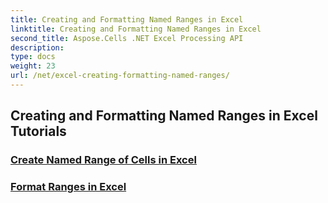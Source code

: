 ```yaml
---
title: Creating and Formatting Named Ranges in Excel
linktitle: Creating and Formatting Named Ranges in Excel
second_title: Aspose.Cells .NET Excel Processing API
description: 
type: docs
weight: 23
url: /net/excel-creating-formatting-named-ranges/
---
```


## Creating and Formatting Named Ranges in Excel Tutorials
### [Create Named Range of Cells in Excel](./create-named-range-of-cells/)
### [Format Ranges in Excel](./format-ranges/)